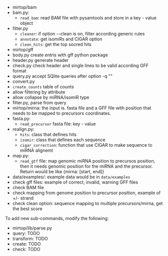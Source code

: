 * mirtop/bam
 * bam.py: 
   * `read_bam`: read BAM file with pysamtools and store in a key - value object
 * filter.py
   * `cleaner`: if option --clean is on, filter according generic rules
   * `annotate`: get isomiRs and CIGAR option
   * `clean_hits`: get the top socred hits
* mirtop/gff
 * body.py create entris with gff python package
 * header.py generate header
 * check.py check header and single lines to be valid according GFF format
 * query.py accept SQlite queries after option -q ""
 * convert.py
  * `create_counts` table of counts
  * allow filtering by attribute
  * allow collapse by miRNA/isomiR type
 * filter.py, parse from query
* mirtop/mirna: the input is. fasta file and a GFF file with position that needs to be mapped to precursors coordinates.
 * fasta.py: 
   * `read_precursor` fasta file: key - value
 * realign.py:
   * `hits`: class that defines hits
   * `isomir`: class that defines each sequence
   * `cigar_correction`: function that use CIGAR to make sequence to miRNA alignemt
 * map.py: 
   * `read_gtf` file: map genomic miRNA position to precursos position, then it needs genomic position for the miRNA and the precursor. Return would be like {mirna: [start, end]}
* data/examples/: example data would be in `data/examples`
 * check gff files: example of correct, invalid, warning GFF files
 * check BAM file
 * check mapping from genome position to precursor position, example of +/- strand
 * check clean option: sequence mapping to multiple precursors/mirna, get the best score

To add new sub-commands, modify the following:

* mirtop/lib/parse.py
 * query: TODO
 * transform: TODO
 * create: TODO
 * check: TODO 